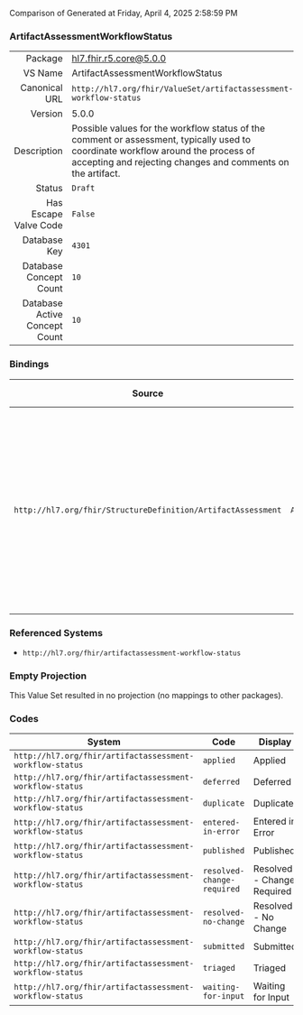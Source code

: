 Comparison of 
Generated at Friday, April 4, 2025 2:58:59 PM

### ArtifactAssessmentWorkflowStatus

|      |     |
| ---: | --- |
| Package | hl7.fhir.r5.core@5.0.0 |
| VS Name | ArtifactAssessmentWorkflowStatus |
| Canonical URL | `http://hl7.org/fhir/ValueSet/artifactassessment-workflow-status` |
| Version | 5.0.0 |
| Description | Possible values for the workflow status of the comment or assessment, typically used to coordinate workflow around the process of accepting and rejecting changes and comments on the artifact. |
| Status | `Draft` |
| Has Escape Valve Code | `False` |
| Database Key | `4301` |
| Database Concept Count | `10` |
| Database Active Concept Count | `10` |
### Bindings

| Source | Element | Binding | Strength | Element Short |
| ------ | ------- | ------- | -------- | ------------- |
| `http://hl7.org/fhir/StructureDefinition/ArtifactAssessment` | `ArtifactAssessment.workflowStatus` | `http://hl7.org/fhir/ValueSet/artifactassessment-workflow-status\|5.0.0` | `Required` | submitted \| triaged \| waiting-for-input \| resolved-no-change \| resolved-change-required \| deferred \| duplicate \| applied \| published \| entered-in-error |

### Referenced Systems

* `http://hl7.org/fhir/artifactassessment-workflow-status`
### Empty Projection

This Value Set resulted in no projection (no mappings to other packages).

### Codes

| System | Code | Display |
| ------ | ---- | ------- |
| `http://hl7.org/fhir/artifactassessment-workflow-status` | `applied` | Applied |
| `http://hl7.org/fhir/artifactassessment-workflow-status` | `deferred` | Deferred |
| `http://hl7.org/fhir/artifactassessment-workflow-status` | `duplicate` | Duplicate |
| `http://hl7.org/fhir/artifactassessment-workflow-status` | `entered-in-error` | Entered in Error |
| `http://hl7.org/fhir/artifactassessment-workflow-status` | `published` | Published |
| `http://hl7.org/fhir/artifactassessment-workflow-status` | `resolved-change-required` | Resolved - Change Required |
| `http://hl7.org/fhir/artifactassessment-workflow-status` | `resolved-no-change` | Resolved - No Change |
| `http://hl7.org/fhir/artifactassessment-workflow-status` | `submitted` | Submitted |
| `http://hl7.org/fhir/artifactassessment-workflow-status` | `triaged` | Triaged |
| `http://hl7.org/fhir/artifactassessment-workflow-status` | `waiting-for-input` | Waiting for Input |
